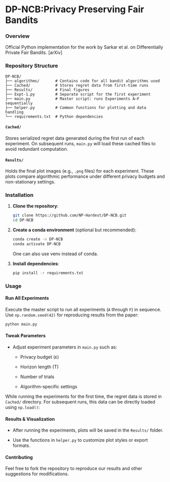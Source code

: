 
# **DP-NCB:Privacy Preserving Fair Bandits**

### Overview

Official Python implementation for the work by Sarkar et al. on Differentially Private Fair Bandits. [arXiv]
    

### Repository Structure

```
DP-NCB/
├── algorithms/       # Contains code for all bandit algorithms used
├── Cached/           # Stores regret data from first-time runs
├── Results/          # Final figures
├── Expt-1.py         # Separate script for the first experiment
├── main.py           # Master script: runs Experiments A–F sequentially
├── helper.py         # Common functions for plotting and data handling
└── requirements.txt  # Python dependencies

```


    

#### `Cached/`

Stores serialized regret data generated during the first run of each experiment. On subsequent runs, `main.py` will load these cached files to avoid redundant computation.

#### `Results/`

Holds the final plot images (e.g., `.png` files) for each experiment. These plots compare algorithmic performance under different privacy budgets and non-stationary settings.

### Installation

1.  **Clone the repository**:
    
    ```bash
    git clone https://github.com/NP-Hardest/DP-NCB.git
    cd DP-NCB
    
    ```
    
2.  **Create a conda environment** (optional but recommended):
    
    ```bash
    conda create -n DP-NCB 
    conda activate DP-NCB
    
    ```
    One can also use venv instead of conda.
3.  **Install dependencies**:
    
    ```bash
    pip install -r requirements.txt
    
    ```
    

### Usage

#### Run All Experiments

Execute the master script to run all experiments (`A` through `F`) in sequence. Use `np.random.seed(42)` for reproducing results from the paper:

```bash
python main.py

```

#### Tweak Parameters

-   Adjust experiment parameters in  `main.py` such as:
    
    -   Privacy budget (ε)
        
    -   Horizon length (T)
        
    -   Number of trials
        
    -   Algorithm-specific settings
        

While running the experiments for the first time, the regret data is stored in `Cached/` directory. For subsequent runs, this data can be directly loaded using `np.load()`:


#### Results & Visualization

-   After running the experiments, plots will be saved in the `Results/` folder.
    
-   Use the functions in `helper.py` to customize plot styles or export formats.
    



#### Contributing

Feel free to fork the repository to reproduce our results and other suggestions for modifications.
    
